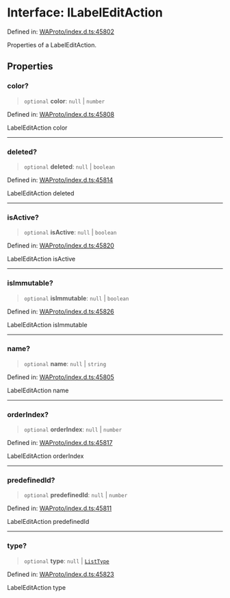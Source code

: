 # Interface: ILabelEditAction

Defined in: [WAProto/index.d.ts:45802](https://github.com/Fokusdotid/bail/blob/a1b2bb6d3d63874a4f497e70ebd6347b2869da8e/WAProto/index.d.ts#L45802)

Properties of a LabelEditAction.

## Properties

### color?

> `optional` **color**: `null` \| `number`

Defined in: [WAProto/index.d.ts:45808](https://github.com/Fokusdotid/bail/blob/a1b2bb6d3d63874a4f497e70ebd6347b2869da8e/WAProto/index.d.ts#L45808)

LabelEditAction color

***

### deleted?

> `optional` **deleted**: `null` \| `boolean`

Defined in: [WAProto/index.d.ts:45814](https://github.com/Fokusdotid/bail/blob/a1b2bb6d3d63874a4f497e70ebd6347b2869da8e/WAProto/index.d.ts#L45814)

LabelEditAction deleted

***

### isActive?

> `optional` **isActive**: `null` \| `boolean`

Defined in: [WAProto/index.d.ts:45820](https://github.com/Fokusdotid/bail/blob/a1b2bb6d3d63874a4f497e70ebd6347b2869da8e/WAProto/index.d.ts#L45820)

LabelEditAction isActive

***

### isImmutable?

> `optional` **isImmutable**: `null` \| `boolean`

Defined in: [WAProto/index.d.ts:45826](https://github.com/Fokusdotid/bail/blob/a1b2bb6d3d63874a4f497e70ebd6347b2869da8e/WAProto/index.d.ts#L45826)

LabelEditAction isImmutable

***

### name?

> `optional` **name**: `null` \| `string`

Defined in: [WAProto/index.d.ts:45805](https://github.com/Fokusdotid/bail/blob/a1b2bb6d3d63874a4f497e70ebd6347b2869da8e/WAProto/index.d.ts#L45805)

LabelEditAction name

***

### orderIndex?

> `optional` **orderIndex**: `null` \| `number`

Defined in: [WAProto/index.d.ts:45817](https://github.com/Fokusdotid/bail/blob/a1b2bb6d3d63874a4f497e70ebd6347b2869da8e/WAProto/index.d.ts#L45817)

LabelEditAction orderIndex

***

### predefinedId?

> `optional` **predefinedId**: `null` \| `number`

Defined in: [WAProto/index.d.ts:45811](https://github.com/Fokusdotid/bail/blob/a1b2bb6d3d63874a4f497e70ebd6347b2869da8e/WAProto/index.d.ts#L45811)

LabelEditAction predefinedId

***

### type?

> `optional` **type**: `null` \| [`ListType`](../namespaces/LabelEditAction/enumerations/ListType.md)

Defined in: [WAProto/index.d.ts:45823](https://github.com/Fokusdotid/bail/blob/a1b2bb6d3d63874a4f497e70ebd6347b2869da8e/WAProto/index.d.ts#L45823)

LabelEditAction type
